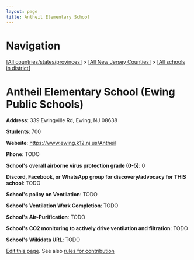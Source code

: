 ```yaml
---
layout: page
title: Antheil Elementary School
---
```

# Navigation

[[All countries/states/provinces]](../../..) > [[All New Jersey Counties]](../..) > [[All schools in district]](..)

# Antheil Elementary School (Ewing Public Schools)

**Address**: 339 Ewingville Rd, Ewing, NJ 08638

**Students**: 700

**Website**: <https://www.ewing.k12.nj.us/Antheil>

**Phone**: TODO

**School's overall airborne virus protection grade (0-5)**: 0

**Discord, Facebook, or WhatsApp group for discovery/advocacy for THIS school**: TODO

**School's policy on Ventilation**: TODO

**School's Ventilation Work Completion**: TODO

**School's Air-Purification**: TODO

**School's CO2 monitoring to actively drive ventilation and filtration**: TODO

**School's Wikidata URL**: TODO


[Edit this page](https://github.com/ventilate-schools/NJ/edit/main/./Mercer/Ewing_Public_Schools/Antheil_Elementary_School.md). See also [rules for contribution](../../../contribution-rules/)